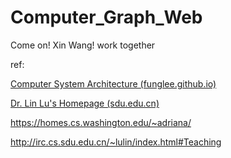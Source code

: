 # Computer_Graph_Web
Come on! Xin Wang! work together

ref:

 [Computer System Architecture (funglee.github.io)](https://funglee.github.io/csa/csa.html)

[Dr. Lin Lu's Homepage (sdu.edu.cn)](http://irc.cs.sdu.edu.cn/~lulin/index.html)

https://homes.cs.washington.edu/~adriana/

http://irc.cs.sdu.edu.cn/~lulin/index.html#Teaching

